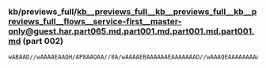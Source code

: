 ### kb/previews_full/kb__previews_full__kb__previews_full__kb__previews_full__flows__service-first__master-only@guest.har.part065.md.part001.md.part001.md.part001.md (part 002)

```md
wABAAD//wAAAAEAAQH/AP8AAQAA//8A/wAAAAEBAAAAAAEAAAAAAAD//wAAAQEAAAAAAAAAAAAA//8AAAEBAAAAAAAAAAAA////AAEBAQAAAAAAAAD/AAAAAQAAAAAAAAAAAAAAAAAAAAAAAAD/AAAAAQA
```

```
